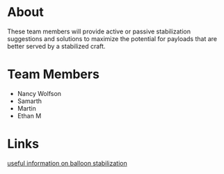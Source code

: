 # About

These team members will provide active or passive stabilization
suggestions and solutions to maximize the potential for payloads that
are better served by a stabilized craft.

# Team Members

- Nancy Wolfson
- Samarth
- Martin
- Ethan M

# Links

[useful information on balloon
stabilization](http://via.library.depaul.edu/cgi/viewcontent.cgi?article=1037&context=ahac)
